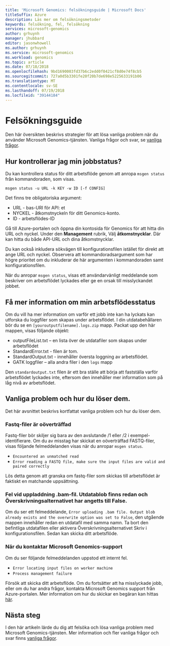 ```yaml
---
title: 'Microsoft Genomics: felsökningsguide | Microsoft Docs'
titleSuffix: Azure
description: Läs mer om felsökningsmetoder
keywords: felsökning, fel, felsökning
services: microsoft-genomics
author: grhuynh
manager: jhubbard
editor: jasonwhowell
ms.author: grhuynh
ms.service: microsoft-genomics
ms.workload: genomics
ms.topic: article
ms.date: 07/18/2018
ms.openlocfilehash: 9bd1690003fd37b6c2edd0f0421cf8d0e74f8cb5
ms.sourcegitcommit: 727a0d5b3301fe20f20b7de698e5225633191b06
ms.translationtype: MT
ms.contentlocale: sv-SE
ms.lasthandoff: 07/19/2018
ms.locfileid: "39144184"
---
```

# <a name="troubleshooting-guide"></a>Felsökningsguide
Den här översikten beskrivs strategier för att lösa vanliga problem när du använder Microsoft Genomics-tjänsten. Vanliga frågor och svar, se [vanliga frågor](frequently-asked-questions-genomics.md). 


## <a name="how-do-i-check-my-job-status"></a>Hur kontrollerar jag min jobbstatus?
Du kan kontrollera status för ditt arbetsflöde genom att anropa `msgen status` från kommandoraden, som visas. 

```
msgen status -u URL -k KEY -w ID [-f CONFIG] 
```

Det finns tre obligatoriska argument:
* URL - bas-URI för API: et
* NYCKEL - åtkomstnyckeln för ditt Genomics-konto. 
* ID - arbetsflödes-ID

Gå till Azure-portalen och öppna din kontosida för Genomics för att hitta din URL och nyckel. Under den **Management** rubrik, Välj **åtkomstnycklar**. Där kan hitta du både API-URL och dina åtkomstnycklar.

Du kan också inkludera sökvägen till konfigurationsfilen istället för direkt att ange URL och nyckel. Observera att kommandoradsargument som har högre prioritet om du inkluderar de här argumenten i kommandoraden samt konfigurationsfilen. 

När du anropar `msgen status`, visas ett användarvänligt meddelande som beskriver om arbetsflödet lyckades eller ge en orsak till misslyckandet jobbet. 


## <a name="get-more-information-about-my-workflow-status"></a>Få mer information om min arbetsflödesstatus

Om du vill ha mer information om varför ett jobb inte kan ha lyckats kan utforska du loggfiler som skapas under arbetsflödet. I din utdatabehållaren bör du se en `[youroutputfilename].logs.zip` mapp.  Packat upp den här mappen, visas följande objekt:

* outputFileList.txt – en lista över de utdatafiler som skapas under arbetsflödet
* StandardError.txt - filen är tom.
* StandardOutput.txt - innehåller översta loggning av arbetsflödet. 
* GATK loggfiler – alla andra filer i den `logs` mapp

Den `standardoutput.txt` filen är ett bra ställe att börja att fastställa varför arbetsflödet lyckades inte, eftersom den innehåller mer information som på låg nivå av arbetsflödet. 

## <a name="common-issues-and-how-to-resolve-them"></a>Vanliga problem och hur du löser dem.
Det här avsnittet beskrivs kortfattat vanliga problem och hur du löser dem.

### <a name="fastq-files-are-unmatched"></a>Fastq-filer är oöverträffad
Fastq-filer bör skiljer sig bara av den avslutande /1 eller /2 i exempel-identifierare. Om du av misstag har skickat en oöverträffad FASTQ-filer, visas följande felmeddelanden visas när du anropar `msgen status`.
* `Encountered an unmatched read`
* `Error reading a FASTQ file, make sure the input files are valid and paired correctly` 

Lös detta genom att granska om fastq-filer som skickas till arbetsflödet är faktiskt en matchande uppsättning. 


### <a name="error-uploading-bam-file-output-blob-already-exists-and-the-overwrite-option-was-set-to-false"></a>Fel vid uppladdning .bam-fil. Utdatablob finns redan och Överskrivningsalternativet har angetts till False.
Om du ser ett felmeddelande, `Error uploading .bam file. Output blob already exists and the overwrite option was set to False`, den utgående mappen innehåller redan en utdatafil med samma namn.  Ta bort den befintliga utdatafilen eller aktivera Överskrivningsalternativet Skriv i konfigurationsfilen. Sedan kan skicka ditt arbetsflöde.

### <a name="when-to-contact-microsoft-genomics-support"></a>När du kontaktar Microsoft Genomics-support
Om du ser följande felmeddelanden uppstod ett internt fel. 

* `Error locating input files on worker machine`
* `Process management failure`

Försök att skicka ditt arbetsflöde. Om du fortsätter att ha misslyckade jobb, eller om du har andra frågor, kontakta Microsoft Genomics support från Azure-portalen. Mer information om hur du skickar en begäran kan hittas [här](file-support-ticket-genomics.md).

## <a name="next-steps"></a>Nästa steg
I den här artikeln lärde du dig att felsöka och lösa vanliga problem med Microsoft Genomics-tjänsten. Mer information och fler vanliga frågor och svar finns [vanliga frågor](frequently-asked-questions-genomics.md). 
